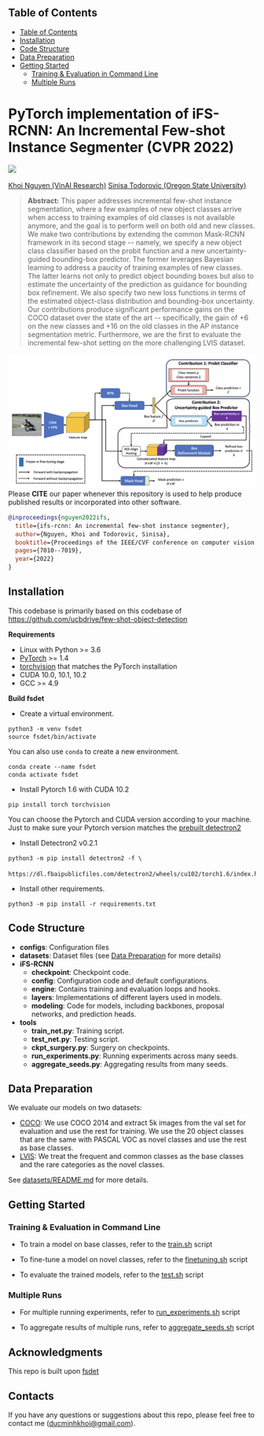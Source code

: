 ## Table of Contents
- [Table of Contents](#table-of-contents)
- [Installation](#installation)
- [Code Structure](#code-structure)
- [Data Preparation](#data-preparation)
- [Getting Started](#getting-started)
  - [Training & Evaluation in Command Line](#training--evaluation-in-command-line)
  - [Multiple Runs](#multiple-runs)


# **PyTorch implementation of iFS-RCNN: An Incremental Few-shot Instance Segmenter (CVPR 2022)**
<a href="https://arxiv.org/abs/2205.15562"><img src="https://img.shields.io/badge/arxiv-2205.15562-red?style=for-the-badge"></a>

[Khoi Nguyen (VinAI Research)](https://khoinguyen.org)
[Sinisa Todorovic (Oregon State University)](https://web.engr.oregonstate.edu/~sinisa/)

> **Abstract:** 
This paper addresses incremental few-shot instance segmentation, where a few examples of new object classes arrive when access to training examples of old classes is not available anymore, and the goal is to perform well on both old and new classes. We make two contributions by extending the common Mask-RCNN framework in its second stage -- namely, we specify a new object class classifier based on the probit function and a new uncertainty-guided bounding-box predictor. The former leverages Bayesian learning to address a paucity of training examples of new classes. The latter learns not only to predict object bounding boxes but also to estimate the uncertainty of the prediction as guidance for bounding box refinement. We also specify two new loss functions in terms of the estimated object-class distribution and bounding-box uncertainty. Our contributions produce significant performance gains on the COCO dataset over the state of the art -- specifically, the gain of +6 on the new classes and +16 on the old classes in the AP instance segmentation metric. Furthermore, we are the first to evaluate the incremental few-shot setting on the more challenging LVIS dataset.

![teaser.png](./docs/main.png)
Please **CITE** our paper whenever this repository is used to help produce published results or incorporated into other software.
```bibtex
@inproceedings{nguyen2022ifs,
  title={ifs-rcnn: An incremental few-shot instance segmenter},
  author={Nguyen, Khoi and Todorovic, Sinisa},
  booktitle={Proceedings of the IEEE/CVF conference on computer vision and pattern recognition},
  pages={7010--7019},
  year={2022}
}
```


## Installation

This codebase is primarily based on this codebase of https://github.com/ucbdrive/few-shot-object-detection

**Requirements**

* Linux with Python >= 3.6
* [PyTorch](https://pytorch.org/get-started/locally/) >= 1.4
* [torchvision](https://github.com/pytorch/vision/) that matches the PyTorch installation
* CUDA 10.0, 10.1, 10.2
* GCC >= 4.9

**Build fsdet**
* Create a virtual environment.
```angular2html
python3 -m venv fsdet
source fsdet/bin/activate
```
You can also use `conda` to create a new environment.
```angular2html
conda create --name fsdet
conda activate fsdet
```
* Install Pytorch 1.6 with CUDA 10.2 
```angular2html
pip install torch torchvision
```
You can choose the Pytorch and CUDA version according to your machine.
Just to make sure your Pytorch version matches the [prebuilt detectron2](https://github.com/facebookresearch/detectron2/blob/master/INSTALL.md#install-pre-built-detectron2-linux-only)
* Install Detectron2 v0.2.1
```angular2html
python3 -m pip install detectron2 -f \
  https://dl.fbaipublicfiles.com/detectron2/wheels/cu102/torch1.6/index.html
```
* Install other requirements. 
```angular2html
python3 -m pip install -r requirements.txt
```

## Code Structure
- **configs**: Configuration files
- **datasets**: Dataset files (see [Data Preparation](#data-preparation) for more details)
- **iFS-RCNN**
  - **checkpoint**: Checkpoint code.
  - **config**: Configuration code and default configurations.
  - **engine**: Contains training and evaluation loops and hooks.
  - **layers**: Implementations of different layers used in models.
  - **modeling**: Code for models, including backbones, proposal networks, and prediction heads.
- **tools**
  - **train_net.py**: Training script.
  - **test_net.py**: Testing script.
  - **ckpt_surgery.py**: Surgery on checkpoints.
  - **run_experiments.py**: Running experiments across many seeds.
  - **aggregate_seeds.py**: Aggregating results from many seeds.


## Data Preparation
We evaluate our models on two datasets:
- [COCO](http://cocodataset.org/): We use COCO 2014 and extract 5k images from the val set for evaluation and use the rest for training. We use the 20 object classes that are the same with PASCAL VOC as novel classes and use the rest as base classes.
- [LVIS](https://www.lvisdataset.org/): We treat the frequent and common classes as the base classes and the rare categories as the novel classes.

See [datasets/README.md](datasets/README.md) for more details.


## Getting Started


### Training & Evaluation in Command Line

+ To train a model on base classes, refer to the [train.sh](train.sh) script  

+ To fine-tune a model on novel classes, refer to the [finetuning.sh](finetuning.sh) script

+ To evaluate the trained models, refer to the [test.sh](test.sh) script 

### Multiple Runs

+ For multiple running experiments, refer to [run_experiments.sh](run_experiments.sh) script

+ To aggregate results of multiple runs, refer to [aggregate_seeds.sh](aggregate_seeds.sh) script

## Acknowledgments

This repo is built upon [fsdet](https://github.com/ucbdrive/few-shot-object-detection)

## Contacts

If you have any questions or suggestions about this repo, please feel free to contact me (ducminhkhoi@gmail.com).
